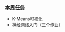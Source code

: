 ### [本周任务](https://github.com/Computing-Intelligence/jupyters_and_slides/tree/master/2019-summer/assignments/assignment-09)
- K-Means可视化
- 神经网络入门（三个作业）
